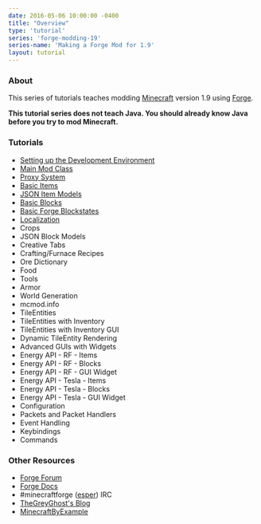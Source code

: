 ```yaml
---
date: 2016-05-06 10:00:00 -0400
title: "Overview"
type: 'tutorial'
series: 'forge-modding-19'
series-name: 'Making a Forge Mod for 1.9'
layout: tutorial
---
```


### About
This series of tutorials teaches modding [Minecraft](https://minecraft.net) version 1.9 using [Forge](http://minecraftforge.net).

**This tutorial series does not teach Java. You should already know Java before you try to mod Minecraft.**

### Tutorials
- [Setting up the Development Environment](/tutorials/forge-modding-19/workspace-setup/)
- [Main Mod Class](/tutorials/forge-modding-19/main-mod-class/)
- [Proxy System](/tutorials/forge-modding-19/proxy-system/)
- [Basic Items](/tutorials/forge-modding-19/basic-items/)
- [JSON Item Models](/tutorials/forge-modding-19/json-item-models/)
- [Basic Blocks](/tutorials/forge-modding-19/basic-blocks/)
- [Basic Forge Blockstates](/tutorials/forge-modding-19/basic-forge-blockstates/)
- [Localization](/tutorials/forge-modding-19/localization/)
- Crops
- JSON Block Models
- Creative Tabs
- Crafting/Furnace Recipes
- Ore Dictionary
- Food
- Tools
- Armor
- World Generation
- mcmod.info
- TileEntities
- TileEntities with Inventory
- TileEntities with Inventory GUI
- Dynamic TileEntity Rendering
- Advanced GUIs with Widgets
- Energy API - RF - Items
- Energy API - RF - Blocks
- Energy API - RF - GUI Widget
- Energy API - Tesla - Items
- Energy API - Tesla - Blocks
- Energy API - Tesla - GUI Widget
- Configuration
- Packets and Packet Handlers
- Event Handling
- Keybindings
- Commands

### Other Resources
- [Forge Forum](http://minecraftforge.net/)
- [Forge Docs](https://mcforge.readthedocs.io/en/latest/)
- #minecraftforge ([esper](https://esper.net)) IRC
- [TheGreyGhost's Blog](http://greyminecraftcoder.blogspot.com.au/p/list-of-topics.html)
- [MinecraftByExample](https://github.com/TheGreyGhost/MinecraftByExample)